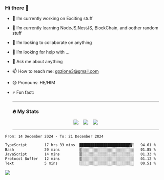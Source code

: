 ### Hi there 👋

<!--
**charlieScript/charlieScript** is a ✨ _special_ ✨ repository because its `README.md` (this file) appears on your GitHub profile.

Here are some ideas to get you started: -->

- 🔭 I’m currently working on Exciting stuff
- 🌱 I’m currently learning NodeJS,NestJS, BlockChain, and oother random stuff
- 👯 I’m looking to collaborate on anything
- 🤔 I’m looking for help with ...
- 💬 Ask me about anything
- 📫 How to reach me: gozione3@gmail.com
- 😄 Pronouns: HE/HIM
- ⚡ Fun fact:


  ---

  ### :fire: My Stats

  <div id="stats" align="center">
  <img src="http://github-readme-streak-stats.herokuapp.com?user=charlieScript&theme=dark&date_format=M%20j%5B%2C%20Y%5D" />&nbsp;&nbsp;&nbsp;
  <img src="https://github-readme-stats.vercel.app/api/top-langs/?username=charlieScript&layout=compact&theme=vision-friendly-dark"/>&nbsp;&nbsp;&nbsp;
  <img src="https://github-readme-stats.vercel.app/api?username=charlieScript&show_icons=true&theme=radical"/>
  </div>

  ---



<!--START_SECTION:waka-->

```txt
From: 14 December 2024 - To: 21 December 2024

TypeScript        17 hrs 33 mins  ███████████████████████▓░   94.61 %
Bash              20 mins         ▒░░░░░░░░░░░░░░░░░░░░░░░░   01.85 %
JavaScript        14 mins         ▒░░░░░░░░░░░░░░░░░░░░░░░░   01.33 %
Protocol Buffer   12 mins         ▒░░░░░░░░░░░░░░░░░░░░░░░░   01.12 %
Text              5 mins          ░░░░░░░░░░░░░░░░░░░░░░░░░   00.51 %
```

<!--END_SECTION:waka-->
![](https://komarev.com/ghpvc/?username=charlieScript)
